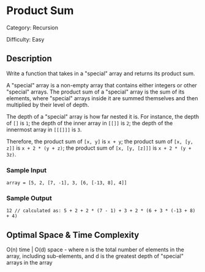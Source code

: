 # Product Sum

Category: Recursion

Difficulty: Easy

## Description

Write a function that takes in a "special" array and returns its product sum.

A "special" array is a non-empty array that contains either integers or other
"special" arrays. The product sum of a "special" array is the sum of its
elements, where "special" arrays inside it are summed themselves and then
multiplied by their level of depth.

The depth of a "special" array is how far nested it is. For instance, the
depth of `[]` is `1`; the depth of the inner array in
`[[]]` is `2`; the depth of the innermost array in
`[[[]]]` is `3`.

Therefore, the product sum of `[x, y]` is `x + y`; the
product sum of `[x, [y, z]]` is `x + 2 * (y + z)`; the
product sum of `[x, [y, [z]]]` is `x + 2 * (y + 3z)`.


### Sample Input
```
array = [5, 2, [7, -1], 3, [6, [-13, 8], 4]]
```

### Sample Output
```
12 // calculated as: 5 + 2 + 2 * (7 - 1) + 3 + 2 * (6 + 3 * (-13 + 8) + 4)
```

## Optimal Space & Time Complexity

O(n) time | O(d) space - where n is the total number of elements in the array, including sub-elements, and d is the greatest depth of "special" arrays in the array
